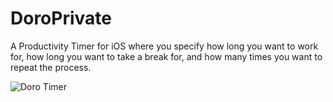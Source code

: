 # DoroPrivate
A Productivity Timer for iOS where you specify how long you want to work for, how long you want to take a break for, and how many times you want to repeat the process.




![Doro Timer](https://media.giphy.com/media/3ohjUPdYOQ17jC1IJO/giphy.gif)
